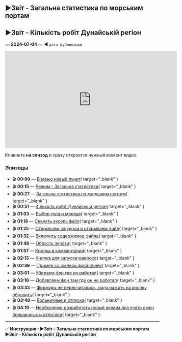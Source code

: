 ## ►Звіт - Загальна статистика по морським портам 
## ►Звіт - Кількість робіт Дунайській регіон
==**2024-07-04**== ◄ `дата публикации`
<iframe width="560" height="315" src="https://www.youtube.com/embed/OB1GZh6IC30" frameborder="0" allowfullscreen></iframe>

Кликните **на эпизод** и сразу откроется нужный момент видео.

### Эпизоды

- 🎬 **00:00** — [В меню новый пункт](https://www.youtube.com/embed/OB1GZh6IC30?start=0){ target="_blank" }
- 🎬 **00:15** — [Режим - Загальна статистика](https://www.youtube.com/embed/OB1GZh6IC30?start=15){ target="_blank" }
- 🎬 **00:27** — [Загальна статистика по морським портам](https://www.youtube.com/embed/OB1GZh6IC30?start=27){ target="_blank" }
- 🎬 **00:51** — [Кількість робіт Дунайській регіон](https://www.youtube.com/embed/OB1GZh6IC30?start=51){ target="_blank" }
- 🎬 **01:03** — [Выбор года и месяца](https://www.youtube.com/embed/OB1GZh6IC30?start=63){ target="_blank" }
- 🎬 **01:16** — [Скачать ексель файл](https://www.youtube.com/embed/OB1GZh6IC30?start=76){ target="_blank" }
- 🎬 **01:25** — [Открываем загрузки и открываем файл](https://www.youtube.com/embed/OB1GZh6IC30?start=85){ target="_blank" }
- 🎬 **01:32** — [Включить содержимое файла](https://www.youtube.com/embed/OB1GZh6IC30?start=92){ target="_blank" }
- 🎬 **01:48** — [Область печати](https://www.youtube.com/embed/OB1GZh6IC30?start=108){ target="_blank" }
- 🎬 **01:57** — [Кнопка и комментарии](https://www.youtube.com/embed/OB1GZh6IC30?start=117){ target="_blank" }
- 🎬 **02:13** — [Кнопка для запуска макроса](https://www.youtube.com/embed/OB1GZh6IC30?start=133){ target="_blank" }
- 🎬 **02:36** — [Пример со сменой фона ячеек](https://www.youtube.com/embed/OB1GZh6IC30?start=156){ target="_blank" }
- 🎬 **03:01** — [Убираем фон где он работал](https://www.youtube.com/embed/OB1GZh6IC30?start=181){ target="_blank" }
- 🎬 **03:16** — [Добавляем фон там где он не работал](https://www.youtube.com/embed/OB1GZh6IC30?start=196){ target="_blank" }
- 🎬 **03:33** — [Формулы не пересчитались, надо нажать на кнопку обновить](https://www.youtube.com/embed/OB1GZh6IC30?start=213){ target="_blank" }
- 🎬 **03:48** — [Больничные и отпуска](https://www.youtube.com/embed/OB1GZh6IC30?start=228){ target="_blank" }
- 🎬 **04:10** — [Необходимо разработать новый режим для учета смен больничных и отпусков](https://www.youtube.com/embed/OB1GZh6IC30?start=250){ target="_blank" }

---

✅ **Инструкция : ►Звіт - Загальна статистика по морським портам <br>►Звіт - Кількість робіт Дунайській регіон**
